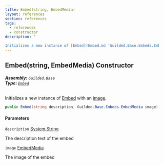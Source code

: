 ```yaml
---
title: Embed(string, EmbedMedia)
layout: references
section: references
tags:
  - references
  - constructor
description: "

Initializes a new instance of [Embed](Embed.md 'Guilded.Base.Embeds.Embed') with an [image](Embed.Embed(string,EmbedMedia).md#Guilded.Base.Embeds.Embed.Embed(string,Guilded.Base.Embeds.EmbedMedia).image 'Guilded.Base.Embeds.Embed.Embed(string, Guilded.Base.Embeds.EmbedMedia).image')."
---
```


## Embed(string, EmbedMedia) Constructor
###### **Assembly:** `Guilded.Base`<br/>**Type:** [`Embed`](Embed.md 'Guilded.Base.Embeds.Embed')

Initializes a new instance of [Embed](Embed.md 'Guilded.Base.Embeds.Embed') with an [image](Embed.Embed(string,EmbedMedia).md#Guilded.Base.Embeds.Embed.Embed(string,Guilded.Base.Embeds.EmbedMedia).image 'Guilded.Base.Embeds.Embed.Embed(string, Guilded.Base.Embeds.EmbedMedia).image').

```csharp
public Embed(string description, Guilded.Base.Embeds.EmbedMedia image);
```
#### Parameters

<a name='Guilded.Base.Embeds.Embed.Embed(string,Guilded.Base.Embeds.EmbedMedia).description'></a>

`description` [System.String](https://docs.microsoft.com/en-us/dotnet/api/System.String 'System.String')

The description text of the embed

<a name='Guilded.Base.Embeds.Embed.Embed(string,Guilded.Base.Embeds.EmbedMedia).image'></a>

`image` [EmbedMedia](EmbedMedia.md 'Guilded.Base.Embeds.EmbedMedia')

The image of the embed